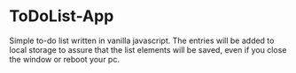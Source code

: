 # ToDoList-App

Simple to-do list written in vanilla javascript. The entries will be added to local storage to assure that the list elements will be saved, even if you close the window or reboot your pc.
